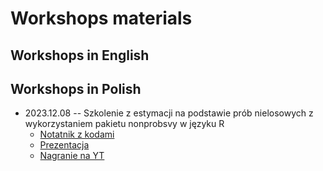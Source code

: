 # Workshops materials 

## Workshops in English

## Workshops in Polish

+ 2023.12.08 -- Szkolenie z estymacji na podstawie prób nielosowych z wykorzystaniem pakietu nonprobsvy w języku R
    + [Notatnik z kodami](https://htmlpreview.github.io/?https://raw.githubusercontent.com/ncn-foreigners/workshops/main/notebooks/2023-12-08-workshop-nonprobsvy.html)
    + [Prezentacja](2023-12-08-workshop-nonprobsvy.pdf)
    + [Nagranie na YT](https://www.youtube.com/watch?v=_YrmeyH4-r4)
